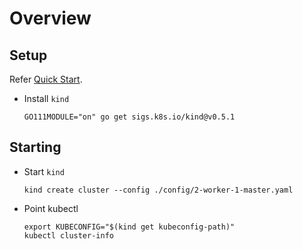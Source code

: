 # Overview

## Setup

Refer [Quick Start](https://kind.sigs.k8s.io/docs/user/quick-start/).

* Install `kind`

  ```shell
  GO111MODULE="on" go get sigs.k8s.io/kind@v0.5.1
  ```

## Starting

* Start `kind`

  ```shell
  kind create cluster --config ./config/2-worker-1-master.yaml
  ```

* Point kubectl

  ```shell
  export KUBECONFIG="$(kind get kubeconfig-path)"
  kubectl cluster-info
  ```
